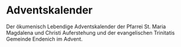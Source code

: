 # Adventskalender

Der ökumenisch Lebendige Adventskalender der Pfarrei St. Maria Magdalena und Christi Auferstehung und der evangelischen Trinitatis Gemeinde Endenich im Advent.
